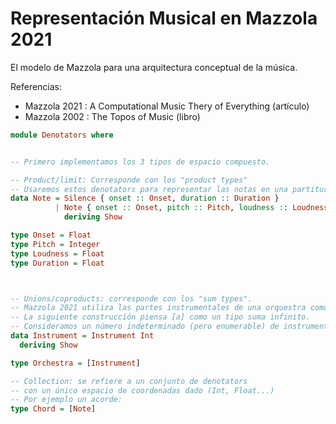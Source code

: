 # Representación Musical en Mazzola 2021

El modelo de Mazzola para una arquitectura conceptual de la música.

Referencias:
  
* Mazzola 2021 : A Computational Music Thery of Everything (artículo)
* Mazzola 2002 : The Topos of Music (libro)

```haskell
module Denotators where


-- Primero implementamos los 3 tipos de espacio compuesto.

-- Product/limit: Corresponde con los "product types"
-- Usaremos estos denotators para representar las notas en una partitura.
data Note = Silence { onset :: Onset, duration :: Duration }
          | Note { onset :: Onset, pitch :: Pitch, loudness :: Loudness, duration :: Duration }
            deriving Show

type Onset = Float
type Pitch = Integer
type Loudness = Float
type Duration = Float



-- Unions/coproducts: corresponde con los "sum types".
-- Mazzola 2021 utiliza las partes instrumentales de una orquestra como ejemplo.
-- La siguiente construcción piensa [a] como un tipo suma infinito.
-- Consideramos un número indeterminado (pero enumerable) de instrumentos.
data Instrument = Instrument Int
  deriving Show

type Orchestra = [Instrument]

-- Collection: se refiere a un conjunto de denotators
-- con un único espacio de coordenadas dado (Int, Float...)
-- Por ejemplo un acorde:
type Chord = [Note]
```
